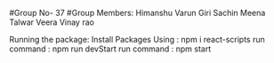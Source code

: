#Group No- 37
#Group Members:
Himanshu
Varun Giri
Sachin Meena
Talwar Veera
Vinay rao






Running the package:
Install Packages Using : npm i react-scripts
run command : npm run devStart
run command : npm start
